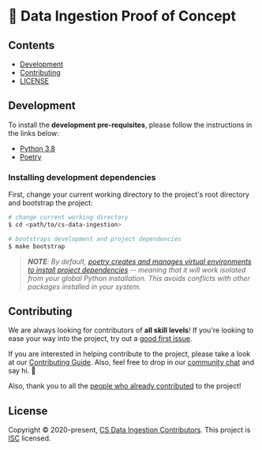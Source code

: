 # 📝 Data Ingestion Proof of Concept

## Contents

- [Development](#development)
- [Contributing](#contributing)
- [LICENSE](#license)

## Development

To install the **development pre-requisites**, please follow the instructions in the links below:

- [Python 3.8](https://www.python.org/downloads/)
- [Poetry](https://github.com/python-poetry/poetry#installation)

### Installing development dependencies

First, change your current working directory to the project's root directory and bootstrap the project:

```bash
# change current working directory
$ cd <path/to/cs-data-ingestion>

# bootstraps development and project dependencies
$ make bootstrap
```

>_**NOTE**: By default, [poetry creates and manages virtual environments to install project dependencies](https://python-poetry.org/docs/basic-usage/#using-your-virtual-environment) -- meaning that it will work isolated from your global Python installation. This avoids conflicts with other packages installed in your system._

## Contributing

We are always looking for contributors of **all skill levels**! If you're looking to ease your way into the project, try out a [good first issue](https://github.com/lcbm/cs-data-ingestion/labels/good%20first%20issue).

If you are interested in helping contribute to the project, please take a look at our [Contributing Guide](CONTRIBUTING.md). Also, feel free to drop in our [community chat](https://gitter.im/lcbm/community) and say hi. 👋

Also, thank you to all the [people who already contributed](https://github.com/lcbm/cs-data-ingestion/graphs/contributors) to the project!

## License

Copyright © 2020-present, [CS Data Ingestion Contributors](https://github.com/lcbm/cs-data-ingestion/graphs/contributors).
This project is [ISC](LICENSE) licensed.
